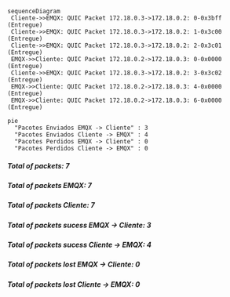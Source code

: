 ```mermaid
sequenceDiagram
 Cliente->>EMQX: QUIC Packet 172.18.0.3->172.18.0.2: 0-0x3bff (Entregue)
 Cliente->>EMQX: QUIC Packet 172.18.0.3->172.18.0.2: 1-0x3c00 (Entregue)
 Cliente->>EMQX: QUIC Packet 172.18.0.3->172.18.0.2: 2-0x3c01 (Entregue)
 EMQX->>Cliente: QUIC Packet 172.18.0.2->172.18.0.3: 0-0x0000 (Entregue)
 Cliente->>EMQX: QUIC Packet 172.18.0.3->172.18.0.2: 3-0x3c02 (Entregue)
 EMQX->>Cliente: QUIC Packet 172.18.0.2->172.18.0.3: 4-0x0000 (Entregue)
 EMQX->>Cliente: QUIC Packet 172.18.0.2->172.18.0.3: 6-0x0000 (Entregue)
```
```mermaid
pie
  "Pacotes Enviados EMQX -> Cliente" : 3
  "Pacotes Enviados Cliente -> EMQX" : 4
  "Pacotes Perdidos EMQX -> Cliente" : 0
  "Pacotes Perdidos Cliente -> EMQX" : 0
```
##### Total of packets: 7
##### Total of packets EMQX: 7
##### Total of packets Cliente: 7
##### Total of packets sucess EMQX -> Cliente: 3
##### Total of packets sucess Cliente -> EMQX: 4
##### Total of packets lost EMQX -> Cliente: 0
##### Total of packets lost Cliente -> EMQX: 0
